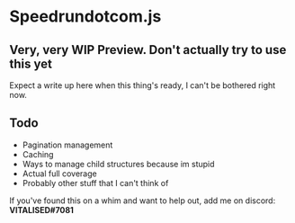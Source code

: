 # Speedrundotcom.js

## Very, very WIP Preview. Don't actually try to use this yet

Expect a write up here when this thing's ready, I can't be bothered right now.

## Todo

- Pagination management
- Caching
- Ways to manage child structures because im stupid
- Actual full coverage
- Probably other stuff that I can't think of

If you've found this on a whim and want to help out, add me on discord: **VITALISED#7081**
